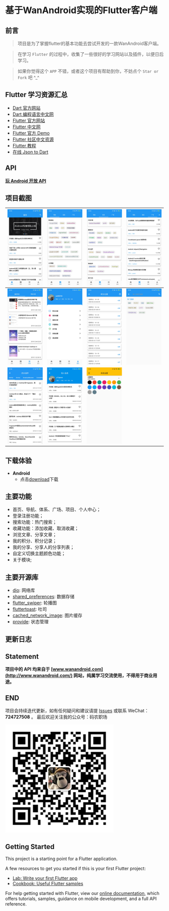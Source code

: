 # 基于WanAndroid实现的Flutter客户端

## 前言

> 项目是为了掌握flutter的基本功能去尝试开发的一款WanAndroid客户端。 

> 在学习 `Flutter` 的过程中，收集了一些很好的学习网站以及插件，以便日后学习。

> 如果你觉得这个 `APP` 不错，或者这个项目有帮助到你，不妨点个 `Star or Fork` 吧 ^_^

## Flutter 学习资源汇总

- [Dart 官方网站](https://dart.dev/)
- [Dart 编程语言中文网](http://dart.goodev.org/)
- [Flutter 官方网站](https://flutter.dev/)
- [Flutter 中文网](https://flutterchina.club/)
- [Flutter 官方 Demo](https://github.com/flutter/flutter/tree/master/examples/flutter_gallery)
- [Flutter 社区中文资源](https://flutter.cn/)
- [Flutter 教程](https://guoshuyu.cn/home/wx/Flutter-1.html)
- [在线 Json to Dart](https://javiercbk.github.io/json_to_dart)

## API
[**玩 Android 开放 API**](http://www.wanandroid.com/blog/show/2)

## 项目截图

| ![](shareImg/01.jpg) | ![](shareImg/02.jpg) | ![](shareImg/03.jpg) | ![](shareImg/04.jpg) |
| --- | --- | --- | --- |
| ![](shareImg/05.jpg) | ![](shareImg/06.jpg) | ![](shareImg/07.jpg) | ![](shareImg/08.jpg) |
| ![](shareImg/09.jpg) | ![](shareImg/10.jpg) | ![](shareImg/11.jpg) | 

## 下载体验

- **Android**
    - 点击[download](https://github.com/sw950729/WanAndroid_Flutter/raw/master/android/app/release/app-release.apk)下载

## 主要功能

- 首页、导航、体系、广场、项目、个人中心；
- 登录注册功能；
- 搜索功能：热门搜索；
- 收藏功能：添加收藏、取消收藏；
- 浏览文章、分享文章；
- 我的积分、积分记录；
- 我的分享、分享人的分享列表；
- 自定义切换主题颜色功能；
- 关于模块;

## 主要开源库

- [dio](https://github.com/flutterchina/dio): 网络库
- [shared_preferences](https://pub.dartlang.org/packages/shared_preferences): 数据存储
- [flutter_swiper](https://github.com/best-flutter/flutter_swiper): 轮播图
- [fluttertoast](https://github.com/PonnamKarthik/FlutterToast): 吐司
- [cached_network_image](https://github.com/renefloor/flutter_cached_network_image): 图片缓存
- [provide](https://github.com/rrousselGit/provider): 状态管理

## 更新日志

## Statement

**项目中的 API 均来自于 [www.wanandroid.com](http://www.wanandroid.com/) 网站，纯属学习交流使用，不得用于商业用途。**

## END
项目会持续迭代更新，如有任何疑问和建议请提 [Issues](https://github.com/sw950729/WanAndroid_Flutter/issues) 或联系 WeChat： **724727508** 。
最后欢迎关注我的公众号：码农职场

![](images/3.0x/wechat_public_account.jpg)

## Getting Started

This project is a starting point for a Flutter application.

A few resources to get you started if this is your first Flutter project:

- [Lab: Write your first Flutter app](https://flutter.dev/docs/get-started/codelab)
- [Cookbook: Useful Flutter samples](https://flutter.dev/docs/cookbook)

For help getting started with Flutter, view our
[online documentation](https://flutter.dev/docs), which offers tutorials,
samples, guidance on mobile development, and a full API reference.
